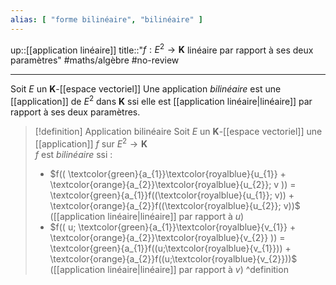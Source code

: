 ```yaml
---
alias: [ "forme bilinéaire", "bilinéaire" ]
---
```

up::[[application linéaire]]
title::"$f: E^{2} \to \mathbf{K}$ linéaire par rapport à ses deux paramètres"
#maths/algèbre #no-review 

---
Soit $E$ un $\mathbf{K}$-[[espace vectoriel]]
Une application *bilinéaire* est une [[application]] de $E^{2}$ dans $\mathbf{K}$ ssi elle est [[application linéaire|linéaire]] par rapport à ses deux paramètres.

> [!definition] Application bilinéaire
> Soit $E$ un $\mathbf{K}$-[[espace vectoriel]]
> une [[application]] $f$ sur $E^{2} \to \mathbf{K}$  
> $f$ est _bilinéaire_ ssi :
>  - $f(( \textcolor{green}{a_{1}}\textcolor{royalblue}{u_{1}} + \textcolor{orange}{a_{2}}\textcolor{royalblue}{u_{2}}; v )) = \textcolor{green}{a_{1}}f((\textcolor{royalblue}{u_{1}}; v)) + \textcolor{orange}{a_{2}}f((\textcolor{royalblue}{u_{2}}; v))$ ([[application linéaire|linéaire]] par rapport à $u$)
>  - $f(( u; \textcolor{green}{a_{1}}\textcolor{royalblue}{v_{1}} + \textcolor{orange}{a_{2}}\textcolor{royalblue}{v_{2}} )) = \textcolor{green}{a_{1}}f((u;\textcolor{royalblue}{v_{1}})) + \textcolor{orange}{a_{2}}f((u;\textcolor{royalblue}{v_{2}}))$ ([[application linéaire|linéaire]] par rapport à $v$)
^definition

